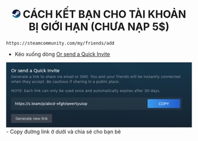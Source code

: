 <h1 align="center"><img width="23px" style="border-radius: 50%" src="https://raw.githubusercontent.com/tori2105/CS2-Ultimate-Guide/refs/heads/main/IMG/Steam_icon_logo.svg.png"> CÁCH KẾT BẠN CHO TÀI KHOẢN BỊ GIỚI HẠN (CHƯA NẠP 5$)</h1>

```
https://steamcommunity.com/my/friends/add
```

- Kéo xuống dòng <ins>Or send a Quick Invite</ins>
<img src="https://github.com/tori2105/CS2-Ultimate-Guide/blob/main/IMG/Screenshot%202025-07-19%20061920.png">
- Copy đường link ở dưới và chia sẻ cho bạn bè
